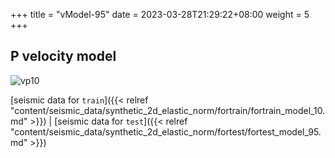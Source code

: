 +++
title = "vModel-95"
date =  2023-03-28T21:29:22+08:00
weight = 5
+++

## P velocity model

![vp10](/images/data_prepare/velocity-model/vp_10.svg?width=40pc) 

[seismic data for `train`]({{< relref "content/seismic_data/synthetic_2d_elastic_norm/fortrain/fortrain_model_10.md" >}}) | 
[seismic data for `test`]({{< relref "content/seismic_data/synthetic_2d_elastic_norm/fortest/fortest_model_95.md" >}})


